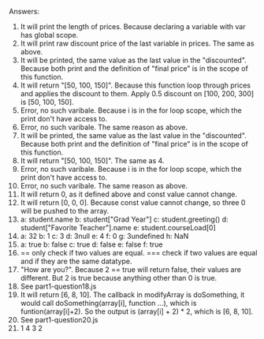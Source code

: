 Answers:
 1. It will print the length of prices. Because declaring a variable with var has global scope.
 2. It will print raw discount price of the last variable in prices. The same as above.
 3. It will be printed, the same value as the last value in the "discounted". Because both print and the definition of "final price" is in the scope of this function.
 4. It will return "[50, 100, 150]". Because this function loop through prices and applies the discount to them. Apply 0.5 discount on [100, 200, 300] is [50, 100, 150].
 5. Error, no such varibale. Because i is in the for loop scope, which the print don't have access to.
 6. Error, no such varibale. The same reason as above.
 7. It will be printed, the same value as the last value in the "discounted". Because both print and the definition of "final price" is in the scope of this function.
 8. It will return "[50, 100, 150]". The same as 4.
 9. Error, no such varibale. Because i is in the for loop scope, which the print don't have access to.
 10. Error, no such varibale. The same reason as above.
 11. It will return 0, as it defined above and const value cannot change.
 12. It will return [0, 0, 0]. Because const value cannot change, so three 0 will be pushed to the array.
 13. a: student.name b: student["Grad Year"] c: student.greeting() d: student["Favorite Teacher"].name e: student.courseLoad[0]
 14. a: 32 b: 1 c: 3 d: 3null e: 4 f: 0 g: 3undefined h: NaN
 15. a: true b: false c: true d: false e: false f: true
 16. == only check if two values are equal. === check if two values are equal and if they are the same datatype.
 17. "How are you?". Because 2 == true will return false, their values are different. But 2 is true because anything other than 0 is true.
 18. See part1-question18.js
 19. It will return [6, 8, 10]. The callback in modifyArray is doSomething, it would call doSomething(array[i], function ...), which is funtion(array[i]+2). So the output is (array[i] + 2) * 2, which is [6, 8, 10].
 20. See part1-question20.js
 21. 1
     4
     3
     2

